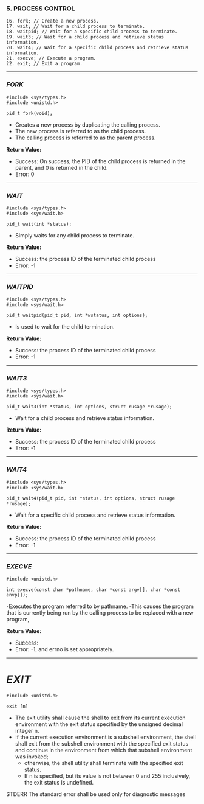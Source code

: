 ### 5.      PROCESS CONTROL
```
16. fork; // Create a new process.
17. wait; // Wait for a child process to terminate.
18. waitpid; // Wait for a specific child process to terminate.
19. wait3; // Wait for a child process and retrieve status information.
20. wait4; // Wait for a specific child process and retrieve status information.
21. execve; // Execute a program.
22. exit; // Exit a program.
```
________________________________________
### _FORK_
```
#include <sys/types.h>
#include <unistd.h>

pid_t fork(void);
```

- Creates  a new process by duplicating the calling process. 
- The new process is referred to as the child process.  
- The calling process is referred to as the parent process.

**Return Value:**
- Success: On success, the PID of the child process is returned in the parent, and 0 is returned in the child.
- Error: 0
____________________________________
### _WAIT_
```
#include <sys/types.h>
#include <sys/wait.h>

pid_t wait(int *status);
```
- Simply waits for any child process to terminate.

**Return Value:**
- Success: the process ID of the terminated child process
- Error: -1
____________________________________
### _WAITPID_
```
#include <sys/types.h>
#include <sys/wait.h>

pid_t waitpid(pid_t pid, int *wstatus, int options);
```

 - Is used to wait for the child termination.

**Return Value:**
- Success: the process ID of the terminated child process
- Error: -1
____________________________________
### _WAIT3_
```
#include <sys/types.h>
#include <sys/wait.h>

pid_t wait3(int *status, int options, struct rusage *rusage);
```
- Wait for a child process and retrieve status information.

**Return Value:**
- Success: the process ID of the terminated child process
- Error: -1
____________________________________
### _WAIT4_
```
#include <sys/types.h>
#include <sys/wait.h>

pid_t wait4(pid_t pid, int *status, int options, struct rusage *rusage);
```
- Wait for a specific child process and retrieve status information. 

**Return Value:**
- Success: the process ID of the terminated child process
- Error: -1
________________________________
### _EXECVE_
```
#include <unistd.h>

int execve(const char *pathname, char *const argv[], char *const envp[]);
```
-Executes the program referred to by pathname. 
-This causes the program that is currently being run by the calling process  to  be  replaced  with  a  new  program,

**Return Value:**
- Success:
- Error: -1, and errno is set appropriately.
____________________________________
# _EXIT_ 
```
#include <unistd.h>

exit [n]
```
 - The  exit  utility  shall cause the shell to exit from its current execution             
    environment with the exit status specified by the unsigned decimal integer n.
- If the current execution environment is  a  subshell  environment,
    the  shell shall exit from the subshell environment with the specified
    exit status and continue in the environment from which that  subshell  environment  was  invoked;
  - otherwise,  the  shell utility shall terminate with the specified exit status.
  - If n is specified, but its value is not between 0 and 255 inclusively, the exit status is undefined.

STDERR
       The standard error shall be used only for diagnostic messages

